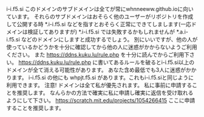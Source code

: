 i-i.f5.si
このドメインのサブドメインは全てが常にwhnneeww.github.ioに向いています。
それらのサブドメインはおそらく他のユーザーがリポジトリを作成して公開する時
*.i-i.f5.si
などを指すとおそらく正常にできてしまします(一応ドメインは検証してありますが)
*.i-i.f5.si
では失敗するかもしれませんが
*.a.i-i.f5.si
などのドメインにしますと成功するでしょう。
別にいいですが、他の人が使っているかどうかを十分に確認してから他の人に迷惑がかからないようご利用ください。
また
https://ddns.kuku.lu/rule.php
を十分に読んでからご利用下さい。
https://ddns.kuku.lu/rule.php
に書いてあるルールを破るとi-i.f5.si以上のドメインが全て消える可能性があります。
あなた含め最低でも3人に迷惑がかかります。
i-i.f5.si
の他にも
whpjt.f5.si
があります。これもi-i.f5.siと同じように利用できます。
注意!
ドメインは全て私が優先されます。
私に事前に申請することを推奨します。
なんらかの方法で確実に私に申請し確実に返信を受け取れるようにして下さい。
https://scratch.mit.edu/projects/1054266415
ここに申請することを推奨します。
